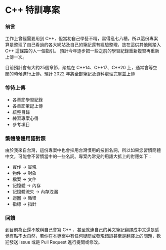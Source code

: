 # C++ 特訓專案
### 前言
工作上曾經需要用到 C++，但當初自己學藝不精，寫得亂七八糟，所以這份專案算是整理了自己看過的各大網站及自己的筆記還有經驗整理，放在這供其他剛踏入 C++ 這條路的人一個指引。 預計今年逐步把一些之前的學習紀錄重新複習再重新上傳一次。

目前預計會有大約25個章節，聚焦在 C++14、C++17、C++20 上，通常會等空閒的時候進行上傳。預計 2022 年將全部筆記及資料處理完畢並上傳

### 等待上傳
- 各章節學習紀錄
- 各章節筆記上傳
- 統整目錄
- 練習專案心得
- 參考項目


### 繁體簡體用語對照
由於我來自台灣，這份專案中也會採用台灣慣用的技術名詞，所以如果您習慣簡體中文，可能會不習慣當中的一些名詞。專案內常見的用語大抵上的對應如下：

- 實作 -> 實現
- 物件 -> 對象
- 檔案 -> 文件
- 記憶體 -> 內存
- 記憶體流失 -> 內存洩漏
- 迴圈 -> 循環
- 指標 -> 指針

### 回饋
到目前為止還不敢稱自己會寫 C++ ，甚至就連自己的英文筆記翻譯成中文還是感覺有點不太自然，若你在本專案中有任何疑問或發現錯誤甚至是翻譯上的問題，歡迎發送 Issue 或是 Pull Request 進行提問或修改。
